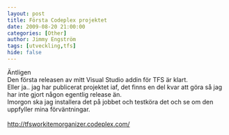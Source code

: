 ```yaml
---
layout: post
title: Första Codeplex projektet
date: 2009-08-20 21:00:00
categories: [Other]
author: Jimmy Engström
tags: [utveckling,tfs]
hide: false
---
```

<p>&Auml;ntligen<br /> Den f&ouml;rsta releasen av mitt Visual Studio addin f&ouml;r TFS &auml;r klart.<br /> Eller ja.. jag har publicerat projektet iaf, det finns en del kvar att g&ouml;ra s&aring; jag har inte gjort n&aring;gon egentlig release &auml;n.<br /> Imorgon ska jag installera det p&aring; jobbet och testk&ouml;ra det och se om den uppfyller mina f&ouml;rv&auml;ntningar.<br /> <br /> <a href="http://tfsworkitemorganizer.codeplex.com/">http://tfsworkitemorganizer.codeplex.com/</a></p>
